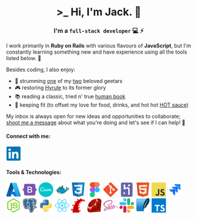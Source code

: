 <h1 align="center">>_ Hi, I'm Jack. 👋</h1>
<h3 align="center">I'm a <code>full-stack developer</code> 💻 ⚡</h3>
<p align="left">I work primarily in <strong>Ruby on Rails</strong> with various flavours of <strong>JavaScript</strong>, but I'm constantly learning something new and  have experience using all the tools listed below. 🌱</p>
<p align="left">
  Besides coding, I also enjoy:
  <ul>
    <li>🎸 strumming <a href="https://www.thomann.de/gb/harley_benton_cla_15mce_solidwood.htm" target="_blank">one</a> of my <a href="https://www.fender.com/en-GB/electric-guitars/stratocaster/player-stratocaster/0144502515.html" target="_blank">two</a> beloved geetars</li>
    <li>🎮 restoring <a href="https://www.zelda.com/breath-of-the-wild/" target="_blank">Hyrule</a> to its former glory</li>
    <li>📚 reading a classic, tried n' true <a href="https://www.goodreads.com/book/show/14836.Midnight_s_Children" target="_blank">human book</a></li>
    <li>💪 keeping fit (to offset my love for food, drinks, and hot hot <a href="https://singularitysauce.co/products/reapers-blackberries" target="_blank">HOT sauce</a>)</li>
  </ul>
</p>
<p align="left">My inbox is always open for new ideas and opportunities to collaborate; <a href="mailto:jvckmorvn@gmail.com" target="_blank">shoot me a message</a> about what you're doing and let's see if I can help! 🚀</p>

<h4 align="left">Connect with me:</h4>
<p align="left">
  <a href="https://linkedin.com/in/jvckmorvn/" target="_blank"><img src="https://raw.githubusercontent.com/devicons/devicon/master/icons/linkedin/linkedin-original.svg" alt="https://www.linkedin.com/in/jvckmorvn/" height="40" width="40"/></a>
</p>

<h4 align="left">Tools & Technologies:</h4>
<p align="left">
  <a href="https://azure.microsoft.com/en-gb/" target="_blank"><img src="https://raw.githubusercontent.com/devicons/devicon/master/icons/azure/azure-original.svg" alt="azure" width="40" height="40"/></a>
  <a href="https://getbootstrap.com" target="_blank"><img src="https://raw.githubusercontent.com/devicons/devicon/master/icons/bootstrap/bootstrap-plain.svg" alt="bootstrap" width="40" height="40"/></a>
  <a href="https://www.canva.com/" target="_blank"><img src="https://raw.githubusercontent.com/devicons/devicon/master/icons/canva/canva-original.svg" alt="canva" width="40" height="40"/></a>
  <a href="https://www.docker.com/" target="_blank"><img src="https://raw.githubusercontent.com/devicons/devicon/master/icons/docker/docker-original.svg" alt="docker" width="40" height="40"/></a>
  <a href="https://developer.mozilla.org/en-US/docs/Web/CSS" target="_blank"><img src="https://raw.githubusercontent.com/devicons/devicon/master/icons/css3/css3-original.svg" alt="css3" width="40" height="40"/></a>
  <a href="https://www.figma.com/" target="_blank"><img src="https://raw.githubusercontent.com/devicons/devicon/master/icons/figma/figma-original.svg" alt="figma" width="40" height="40"/></a>
  <a href="https://git-scm.com/" target="_blank"><img src="https://raw.githubusercontent.com/devicons/devicon/master/icons/git/git-plain.svg" alt="git" width="40" height="40"/></a>
  <a href="https://heroku.com" target="_blank"><img src="https://raw.githubusercontent.com/devicons/devicon/master/icons/heroku/heroku-plain.svg" alt="heroku" width="40" height="40"/></a>
  <a href="https://developer.mozilla.org/en-US/docs/Web/HTML" target="_blank"><img src="https://raw.githubusercontent.com/devicons/devicon/master/icons/html5/html5-original.svg" alt="html5" width="40" height="40"/></a>
  <a href="https://developer.mozilla.org/en-US/docs/Web/JavaScript" target="_blank"><img src="https://raw.githubusercontent.com/devicons/devicon/master/icons/javascript/javascript-original.svg" alt="javascript" width="40" height="40"/></a>
  <a href="https://www.atlassian.com/software/jira?&aceid=&adposition=&adgroup=95003673489&campaign=9124878942&creative=542638230125&device=c&keyword=jira&matchtype=e&network=g&placement=&ds_kids=p51241609038&ds_e=GOOGLE&ds_eid=700000001558501&ds_e1=GOOGLE&gclid=CjwKCAjwrNmWBhA4EiwAHbjEQD1Jihc3bRk46YJSjwZQYrxiY_qSMkDQ_gb8z2SVm5v_UooiHcw0rhoCqZgQAvD_BwE&gclsrc=aw.ds" target="_blank"><img src="https://raw.githubusercontent.com/devicons/devicon/master/icons/jira/jira-original.svg" alt="jira" width="40" height="40"/></a>
  <a href="https://nodejs.org/en/" target="_blank"><img src="https://raw.githubusercontent.com/devicons/devicon/master/icons/nodejs/nodejs-original.svg" alt="node" width="40" height="40"/></a>
  <a href="https://www.postgresql.org" target="_blank"><img src="https://raw.githubusercontent.com/devicons/devicon/master/icons/postgresql/postgresql-original.svg" alt="postgresql" width="40" height="40"/></a>
  <a href="https://www.python.org/" target="_blank"><img src="https://raw.githubusercontent.com/devicons/devicon/master/icons/python/python-original.svg" alt="python" width="40" height="40"/></a>
  <a href="https://reactjs.org/" target="_blank"><img src="https://github.com/devicons/devicon/blob/master/icons/react/react-original.svg" alt="react" width="40" height="40"/></a>
  <a href="https://rubyonrails.org" target="_blank"><img src="https://raw.githubusercontent.com/devicons/devicon/master/icons/rails/rails-plain.svg" alt="rails" width="40" height="40"/></a>
  <a href="https://www.ruby-lang.org/en/" target="_blank"><img src="https://raw.githubusercontent.com/devicons/devicon/master/icons/ruby/ruby-original.svg" alt="ruby" width="40" height="40"/></a>
  <a href="https://sass-lang.com/" target="_blank"><img src="https://raw.githubusercontent.com/devicons/devicon/master/icons/sass/sass-original.svg" alt="sass" width="40" height="40"/></a>
  <a href="https://slack.com/intl/en-gb/" target="_blank"><img src="https://raw.githubusercontent.com/devicons/devicon/master/icons/slack/slack-original.svg" alt="slack" width="40" height="40"/></a>
  <a href="https://www.sqlite.org/" target="_blank"><img src="https://raw.githubusercontent.com/devicons/devicon/master/icons/sqlite/sqlite-original.svg" alt="sqlite" width="40" height="40"/></a>
  <a href="https://www.typescriptlang.org/" target="_blank"><img src="https://raw.githubusercontent.com/devicons/devicon/master/icons/typescript/typescript-plain.svg" alt="typescript" width="40" height="40"/></a>
</p>
